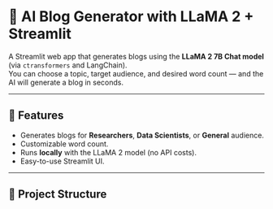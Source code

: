 # 📝 AI Blog Generator with LLaMA 2 + Streamlit

A Streamlit web app that generates blogs using the **LLaMA 2 7B Chat model** (via `ctransformers` and LangChain).  
You can choose a topic, target audience, and desired word count — and the AI will generate a blog in seconds.

---

## 🚀 Features
- Generates blogs for **Researchers**, **Data Scientists**, or **General** audience.
- Customizable word count.
- Runs **locally** with the LLaMA 2 model (no API costs).
- Easy-to-use Streamlit UI.

---

## 📂 Project Structure
